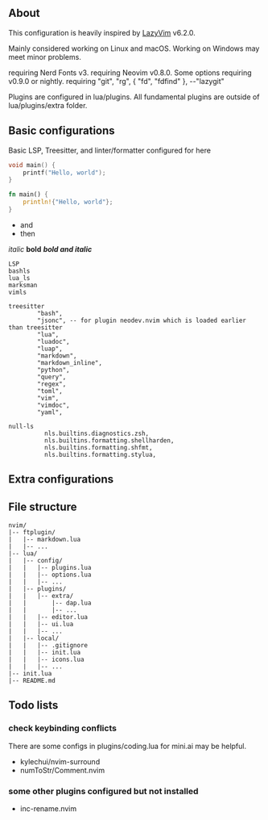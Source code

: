 ## About

This configuration is heavily inspired by [LazyVim](https://github.com/LazyVim/LazyVim) v6.2.0.

Mainly considered working on Linux and macOS. Working on Windows may meet minor problems.

requiring Nerd Fonts v3.
requiring Neovim v0.8.0. Some options requiring v0.9.0 or nightly.
requiring "git", "rg", { "fd", "fdfind" }, --"lazygit"

Plugins are configured in lua/plugins. All fundamental plugins are outside of lua/plugins/extra folder.

## Basic configurations

Basic LSP, Treesitter, and linter/formatter configured for
here
<!-- |-|-| - | -->
<!-- |`lua` | `lua-language-server` | `lua` | -->
<!-- | `markdown` | `marksman` |  -->
<!--  `vim` -->

```c
void main() {
    printf("Hello, world");
}
```

```rust
fn main() {
    println!{"Hello, world"};
}
```


- and
- then

*italic* **bold** ***bold and italic***  

```
LSP
bashls
lua_ls
marksman
vimls
```

```
treesitter
        "bash",
        "jsonc", -- for plugin neodev.nvim which is loaded earlier than treesitter
        "lua",
        "luadoc",
        "luap",
        "markdown",
        "markdown_inline",
        "python",
        "query",
        "regex",
        "toml",
        "vim",
        "vimdoc",
        "yaml",
```

```
null-ls
          nls.builtins.diagnostics.zsh,
          nls.builtins.formatting.shellharden,
          nls.builtins.formatting.shfmt,
          nls.builtins.formatting.stylua,
```

## Extra configurations


## File structure

```
nvim/
|-- ftplugin/
|   |-- markdown.lua
|   |-- ...
|-- lua/
|   |-- config/
|   |   |-- plugins.lua
|   |   |-- options.lua
|   |   |-- ...
|   |-- plugins/
|   |   |-- extra/
|   |       |-- dap.lua
|   |       |-- ...
|   |   |-- editor.lua
|   |   |-- ui.lua
|   |   |-- ...
|   |-- local/
|   |   |-- .gitignore
|   |   |-- init.lua
|   |   |-- icons.lua
|   |   |-- ...
|-- init.lua
|-- README.md
```

## Todo lists

### check keybinding conflicts

There are some configs in plugins/coding.lua for mini.ai may be helpful.

- kylechui/nvim-surround
- numToStr/Comment.nvim

### some other plugins configured but not installed

- inc-rename.nvim

